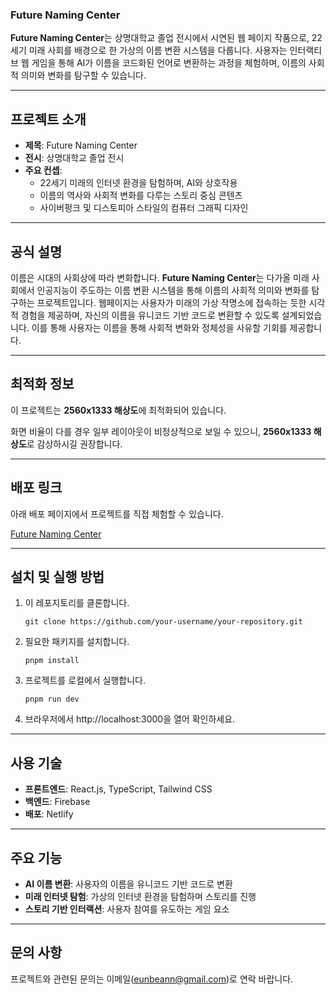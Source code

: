 ### Future Naming Center

**Future Naming Center**는 상명대학교 졸업 전시에서 시연된 웹 페이지 작품으로, 22세기 미래 사회를 배경으로 한 가상의 이름 변환 시스템을 다룹니다. 사용자는 인터랙티브 웹 게임을 통해 AI가 이름을 코드화된 언어로 변환하는 과정을 체험하며, 이름의 사회적 의미와 변화를 탐구할 수 있습니다.

---

## 프로젝트 소개

- **제목**: Future Naming Center
- **전시**: 상명대학교 졸업 전시
- **주요 컨셉**:
  - 22세기 미래의 인터넷 환경을 탐험하며, AI와 상호작용
  - 이름의 역사와 사회적 변화를 다루는 스토리 중심 콘텐츠
  - 사이버펑크 및 디스토피아 스타일의 컴퓨터 그래픽 디자인

---

## 공식 설명

이름은 시대의 사회상에 따라 변화합니다. **Future Naming Center**는 다가올 미래 사회에서 인공지능이 주도하는 이름 변환 시스템을 통해 이름의 사회적 의미와 변화를 탐구하는 프로젝트입니다. 웹페이지는 사용자가 미래의 가상 작명소에 접속하는 듯한 시각적 경험을 제공하며, 자신의 이름을 유니코드 기반 코드로 변환할 수 있도록 설계되었습니다. 이를 통해 사용자는 이름을 통해 사회적 변화와 정체성을 사유할 기회를 제공합니다.

---

## 최적화 정보

이 프로젝트는 **2560x1333 해상도**에 최적화되어 있습니다.

화면 비율이 다를 경우 일부 레이아웃이 비정상적으로 보일 수 있으니, **2560x1333 해상도**로 감상하시길 권장합니다.

---

## 배포 링크

아래 배포 페이지에서 프로젝트를 직접 체험할 수 있습니다.

[Future Naming Center](https://fncentre.netlify.app/)

---

## 설치 및 실행 방법

1. 이 레포지토리를 클론합니다.

   ```
   git clone https://github.com/your-username/your-repository.git
   ```

2. 필요한 패키지를 설치합니다.

   ```
   pnpm install
   ```

3. 프로젝트를 로컬에서 실행합니다.

   ```
   pnpm run dev
   ```

4. 브라우저에서 http://localhost:3000을 열어 확인하세요.

---

## 사용 기술

- **프론트엔드**: React.js, TypeScript, Tailwind CSS
- **백엔드**: Firebase
- **배포**: Netlify

---

## 주요 기능

- **AI 이름 변환**: 사용자의 이름을 유니코드 기반 코드로 변환
- **미래 인터넷 탐험**: 가상의 인터넷 환경을 탐험하며 스토리를 진행
- **스토리 기반 인터랙션**: 사용자 참여를 유도하는 게임 요소

---

## 문의 사항

프로젝트와 관련된 문의는 이메일(eunbeann@gmail.com)로 연락 바랍니다.
